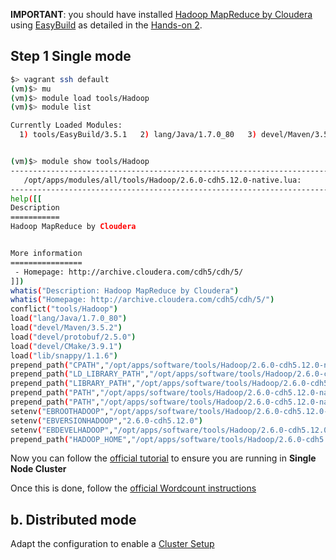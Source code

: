 
**IMPORTANT**: you should have installed [Hadoop MapReduce by Cloudera](https://www.cloudera.com/downloads/cdh/5-12-0.html) using [EasyBuild](http://easybuild.readthedocs.io/) as detailed in the [Hands-on 2](/hands-on/hadoop/install/).


## Step 1 Single mode

```bash
$> vagrant ssh default
(vm)$> mu
(vm)$> module load tools/Hadoop
(vm)$> module list

Currently Loaded Modules:
  1) tools/EasyBuild/3.5.1   2) lang/Java/1.7.0_80   3) devel/Maven/3.5.2   4) devel/protobuf/2.5.0   5) devel/CMake/3.9.1   6) lib/snappy/1.1.6   7) tools/Hadoop/2.6.0-cdh5.12.0-native


(vm)$> module show tools/Hadoop
------------------------------------------------------------------------
   /opt/apps/modules/all/tools/Hadoop/2.6.0-cdh5.12.0-native.lua:
------------------------------------------------------------------------
help([[
Description
===========
Hadoop MapReduce by Cloudera


More information
================
 - Homepage: http://archive.cloudera.com/cdh5/cdh/5/
]])
whatis("Description: Hadoop MapReduce by Cloudera")
whatis("Homepage: http://archive.cloudera.com/cdh5/cdh/5/")
conflict("tools/Hadoop")
load("lang/Java/1.7.0_80")
load("devel/Maven/3.5.2")
load("devel/protobuf/2.5.0")
load("devel/CMake/3.9.1")
load("lib/snappy/1.1.6")
prepend_path("CPATH","/opt/apps/software/tools/Hadoop/2.6.0-cdh5.12.0-native/include")
prepend_path("LD_LIBRARY_PATH","/opt/apps/software/tools/Hadoop/2.6.0-cdh5.12.0-native/lib")
prepend_path("LIBRARY_PATH","/opt/apps/software/tools/Hadoop/2.6.0-cdh5.12.0-native/lib")
prepend_path("PATH","/opt/apps/software/tools/Hadoop/2.6.0-cdh5.12.0-native/bin")
prepend_path("PATH","/opt/apps/software/tools/Hadoop/2.6.0-cdh5.12.0-native/sbin")
setenv("EBROOTHADOOP","/opt/apps/software/tools/Hadoop/2.6.0-cdh5.12.0-native")
setenv("EBVERSIONHADOOP","2.6.0-cdh5.12.0")
setenv("EBDEVELHADOOP","/opt/apps/software/tools/Hadoop/2.6.0-cdh5.12.0-native/easybuild/tools-Hadoop-2.6.0-cdh5.12.0-native-easybuild-devel")
prepend_path("HADOOP_HOME","/opt/apps/software/tools/Hadoop/2.6.0-cdh5.12.0-native/share/hadoop/mapreduce")
```

Now you can follow the [official tutorial](https://hadoop.apache.org/docs/r2.6.0/hadoop-project-dist/hadoop-common/SingleCluster.html) to ensure you are running in **Single Node Cluster**

Once this is done, follow the [official Wordcount instructions](https://hadoop.apache.org/docs/r2.6.0/hadoop-mapreduce-client/hadoop-mapreduce-client-core/MapReduceTutorial.html#Example:_WordCount_v1.0)



## b. Distributed mode

Adapt the configuration to enable a [Cluster Setup](https://hadoop.apache.org/docs/r2.6.0/hadoop-project-dist/hadoop-common/ClusterSetup.html)
